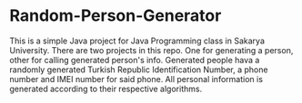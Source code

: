 # Random-Person-Generator
This is a simple Java project for Java Programming class in Sakarya University.
There are two projects in this repo. One for generating a person, other for calling generated person's info.
Generated people hava a randomly generated Turkish Republic Identification Number, a phone number and IMEI number for said phone.
All personal information is generated according to their respective algorithms.

